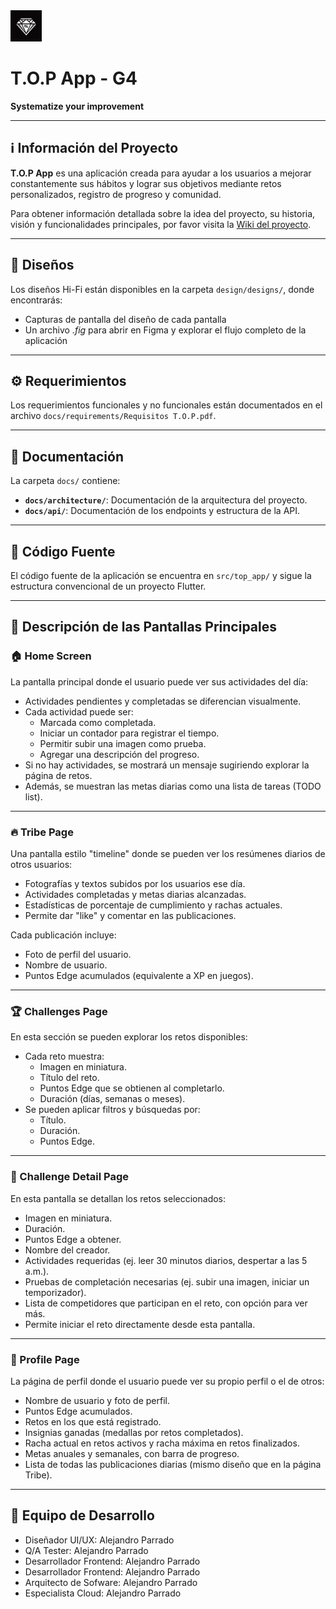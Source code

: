 <img src="./docs/design/branding/top_icon.png" alt="drawing" width="50"/>

# T.O.P App - G4
**Systematize your improvement**

---

## :information_source: Información del Proyecto

**T.O.P App** es una aplicación creada para ayudar a los usuarios a mejorar constantemente sus hábitos y lograr sus objetivos mediante retos personalizados, registro de progreso y comunidad.

Para obtener información detallada sobre la idea del proyecto, su historia, visión y funcionalidades principales, por favor visita la [Wiki del proyecto](https://github.com/puj-course/fis_2025_g4/wiki).

---

## :art: Diseños

Los diseños Hi-Fi están disponibles en la carpeta `design/designs/`, donde encontrarás:
- Capturas de pantalla del diseño de cada pantalla
- Un archivo *.fig* para abrir en Figma y explorar el flujo completo de la aplicación

---

## :gear: Requerimientos

Los requerimientos funcionales y no funcionales están documentados en el archivo `docs/requirements/Requisitos T.O.P.pdf`.

---

## :scroll: Documentación

La carpeta `docs/` contiene:
- **`docs/architecture/`**: Documentación de la arquitectura del proyecto.
- **`docs/api/`**: Documentación de los endpoints y estructura de la API.

---

## :file_folder: Código Fuente

El código fuente de la aplicación se encuentra en `src/top_app/` y sigue la estructura convencional de un proyecto Flutter.

---

## :iphone: Descripción de las Pantallas Principales

### :house: Home Screen
La pantalla principal donde el usuario puede ver sus actividades del día:
- Actividades pendientes y completadas se diferencian visualmente.
- Cada actividad puede ser:
  - Marcada como completada.
  - Iniciar un contador para registrar el tiempo.
  - Permitir subir una imagen como prueba.
  - Agregar una descripción del progreso.
- Si no hay actividades, se mostrará un mensaje sugiriendo explorar la página de retos.
- Además, se muestran las metas diarias como una lista de tareas (TODO list).

---

### :fire: Tribe Page
Una pantalla estilo "timeline" donde se pueden ver los resúmenes diarios de otros usuarios:
- Fotografías y textos subidos por los usuarios ese día.
- Actividades completadas y metas diarias alcanzadas.
- Estadísticas de porcentaje de cumplimiento y rachas actuales.
- Permite dar "like" y comentar en las publicaciones.

Cada publicación incluye:
- Foto de perfil del usuario.
- Nombre de usuario.
- Puntos Edge acumulados (equivalente a XP en juegos).

---

### :trophy: Challenges Page
En esta sección se pueden explorar los retos disponibles:
- Cada reto muestra:
  - Imagen en miniatura.
  - Título del reto.
  - Puntos Edge que se obtienen al completarlo.
  - Duración (días, semanas o meses).
- Se pueden aplicar filtros y búsquedas por:
  - Título.
  - Duración.
  - Puntos Edge.

---

### :dart: Challenge Detail Page
En esta pantalla se detallan los retos seleccionados:
- Imagen en miniatura.
- Duración.
- Puntos Edge a obtener.
- Nombre del creador.
- Actividades requeridas (ej. leer 30 minutos diarios, despertar a las 5 a.m.).
- Pruebas de completación necesarias (ej. subir una imagen, iniciar un temporizador).
- Lista de competidores que participan en el reto, con opción para ver más.
- Permite iniciar el reto directamente desde esta pantalla.

---

### :bust_in_silhouette: Profile Page
La página de perfil donde el usuario puede ver su propio perfil o el de otros:
- Nombre de usuario y foto de perfil.
- Puntos Edge acumulados.
- Retos en los que está registrado.
- Insignias ganadas (medallas por retos completados).
- Racha actual en retos activos y racha máxima en retos finalizados.
- Metas anuales y semanales, con barra de progreso.
- Lista de todas las publicaciones diarias (mismo diseño que en la página Tribe).

---

## :rocket: Equipo de Desarrollo
- Diseñador UI/UX: Alejandro Parrado
- Q/A Tester: Alejandro Parrado
- Desarrollador Frontend: Alejandro Parrado
- Desarrollador Frontend: Alejandro Parrado
- Arquitecto de Sofware: Alejandro Parrado
- Especialista Cloud: Alejandro Parrado




